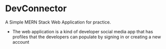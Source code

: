 # DevConnector

A Simple MERN Stack Web Application for practice. 

* The web application is a kind of developer social media app that has profiles that the developers can populate by signing in or creating a new account
